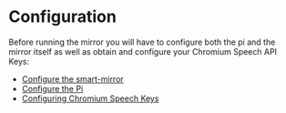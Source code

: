 # Configuration

Before running the mirror you will have to configure both the pi and the mirror itself as well as obtain and configure your Chromium Speech API Keys:

- [Configure the smart-mirror](configure_the_mirror.md)
- [Configure the Pi](configure_the_pi.md)
- [Configuring Chromium Speech Keys](chromium_speech_keys.md)

